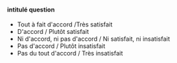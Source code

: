 #### intitulé question
-  Tout à fait d'accord /Très satisfait
-  D'accord /  Plutôt satisfait
-  Ni d'accord, ni pas d'accord / Ni satisfait, ni insatisfait
-  Pas d'accord / Plutôt insatisfait
-  Pas du tout d'accord / Très insatisfait
